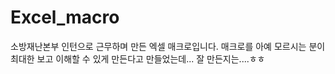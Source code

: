 # Excel_macro
소방재난본부 인턴으로 근무하며 만든 엑셀 매크로입니다.
매크로를 아예 모르시는 분이 최대한 보고 이해할 수 있게 만든다고 만들었는데... 잘 만든지는....ㅎㅎ
